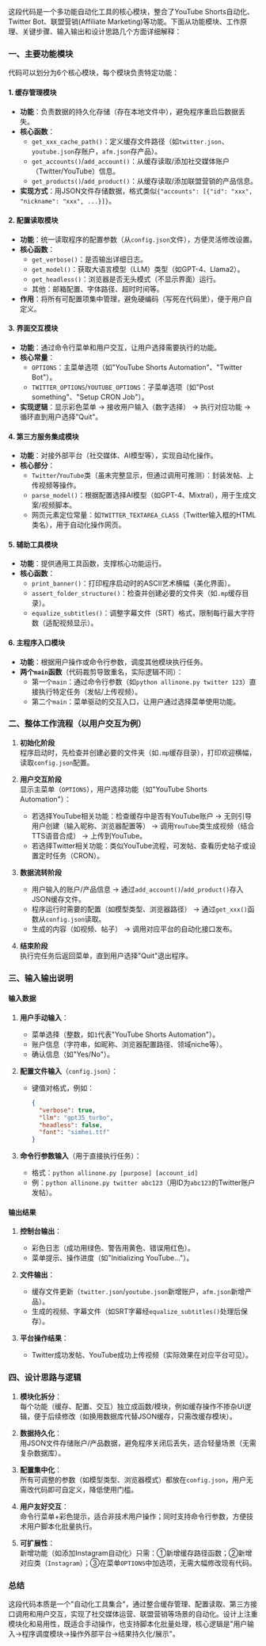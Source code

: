 这段代码是一个多功能自动化工具的核心模块，整合了YouTube Shorts自动化、Twitter Bot、联盟营销(Affiliate Marketing)等功能。下面从功能模块、工作原理、关键步骤、输入输出和设计思路几个方面详细解释：


### 一、主要功能模块
代码可以划分为6个核心模块，每个模块负责特定功能：

#### 1. 缓存管理模块
- **功能**：负责数据的持久化存储（存在本地文件中），避免程序重启后数据丢失。
- **核心函数**：
  - `get_xxx_cache_path()`：定义缓存文件路径（如`twitter.json`、`youtube.json`存账户，`afm.json`存产品）。
  - `get_accounts()`/`add_account()`：从缓存读取/添加社交媒体账户（Twitter/YouTube）信息。
  - `get_products()`/`add_product()`：从缓存读取/添加联盟营销的产品信息。
- **实现方式**：用JSON文件存储数据，格式类似`{"accounts": [{"id": "xxx", "nickname": "xxx", ...}]}`。


#### 2. 配置读取模块
- **功能**：统一读取程序的配置参数（从`config.json`文件），方便灵活修改设置。
- **核心函数**：
  - `get_verbose()`：是否输出详细日志。
  - `get_model()`：获取大语言模型（LLM）类型（如GPT-4、Llama2）。
  - `get_headless()`：浏览器是否无头模式（不显示界面）运行。
  - 其他：邮箱配置、字体路径、超时时间等。
- **作用**：将所有可配置项集中管理，避免硬编码（写死在代码里），便于用户自定义。


#### 3. 界面交互模块
- **功能**：通过命令行菜单和用户交互，让用户选择需要执行的功能。
- **核心常量**：
  - `OPTIONS`：主菜单选项（如"YouTube Shorts Automation"、"Twitter Bot"）。
  - `TWITTER_OPTIONS`/`YOUTUBE_OPTIONS`：子菜单选项（如"Post something"、"Setup CRON Job"）。
- **实现逻辑**：显示彩色菜单 → 接收用户输入（数字选择） → 执行对应功能 → 循环直到用户选择"Quit"。


#### 4. 第三方服务集成模块
- **功能**：对接外部平台（社交媒体、AI模型等），实现自动化操作。
- **核心部分**：
  - `Twitter`/`YouTube`类（虽未完整显示，但通过调用可推测）：封装发帖、上传视频等操作。
  - `parse_model()`：根据配置选择AI模型（如GPT-4、Mixtral），用于生成文案/视频脚本。
  - 网页元素定位常量：如`TWITTER_TEXTAREA_CLASS`（Twitter输入框的HTML类名），用于自动化操作网页。


#### 5. 辅助工具模块
- **功能**：提供通用工具函数，支撑核心功能运行。
- **核心函数**：
  - `print_banner()`：打印程序启动时的ASCII艺术横幅（美化界面）。
  - `assert_folder_structure()`：检查并创建必要的文件夹（如`.mp`缓存目录）。
  - `equalize_subtitles()`：调整字幕文件（SRT）格式，限制每行最大字符数（适配视频显示）。


#### 6. 主程序入口模块
- **功能**：根据用户操作或命令行参数，调度其他模块执行任务。
- **两个`main`函数**（代码裁剪导致重名，实际逻辑不同）：
  - 第一个`main`：通过命令行参数（如`python allinone.py twitter 123`）直接执行特定任务（发帖/上传视频）。
  - 第二个`main`：菜单驱动的交互入口，让用户通过选择菜单使用功能。


### 二、整体工作流程（以用户交互为例）
1. **初始化阶段**  
   程序启动时，先检查并创建必要的文件夹（如`.mp`缓存目录），打印欢迎横幅，读取`config.json`配置。

2. **用户交互阶段**  
   显示主菜单（`OPTIONS`），用户选择功能（如"YouTube Shorts Automation"）：
   - 若选择YouTube相关功能：检查缓存中是否有YouTube账户 → 无则引导用户创建（输入昵称、浏览器配置等） → 调用`YouTube`类生成视频（结合TTS语音合成） → 上传到YouTube。
   - 若选择Twitter相关功能：类似YouTube流程，可发帖、查看历史帖子或设置定时任务（CRON）。

3. **数据流转阶段**  
   - 用户输入的账户/产品信息 → 通过`add_account()`/`add_product()`存入JSON缓存文件。
   - 程序运行时需要的配置（如模型类型、浏览器路径） → 通过`get_xxx()`函数从`config.json`读取。
   - 生成的内容（如视频、帖子） → 调用对应平台的自动化接口发布。

4. **结束阶段**  
   执行完任务后返回菜单，直到用户选择"Quit"退出程序。


### 三、输入输出说明
#### 输入数据
1. **用户手动输入**：
   - 菜单选择（整数，如`1`代表"YouTube Shorts Automation"）。
   - 账户信息（字符串，如昵称、浏览器配置路径、领域niche等）。
   - 确认信息（如"Yes/No"）。

2. **配置文件输入**（`config.json`）：
   - 键值对格式，例如：
     ```json
     {
       "verbose": true,
       "llm": "gpt35_turbo",
       "headless": false,
       "font": "simhei.ttf"
     }
     ```

3. **命令行参数输入**（用于直接执行任务）：
   - 格式：`python allinone.py [purpose] [account_id]`  
   - 例：`python allinone.py twitter abc123`（用ID为`abc123`的Twitter账户发帖）。


#### 输出结果
1. **控制台输出**：
   - 彩色日志（成功用绿色、警告用黄色、错误用红色）。
   - 菜单提示、操作进度（如"Initializing YouTube..."）。

2. **文件输出**：
   - 缓存文件更新（`twitter.json`/`youtube.json`新增账户，`afm.json`新增产品）。
   - 生成的视频、字幕文件（如SRT字幕经`equalize_subtitles()`处理后保存）。

3. **平台操作结果**：
   - Twitter成功发帖、YouTube成功上传视频（实际效果在对应平台可见）。


### 四、设计思路与逻辑
1. **模块化拆分**：  
   每个功能（缓存、配置、交互）独立成函数/模块，例如缓存操作不掺杂UI逻辑，便于后续修改（如换用数据库代替JSON缓存，只需改缓存模块）。

2. **数据持久化**：  
   用JSON文件存储账户/产品数据，避免程序关闭后丢失，适合轻量场景（无需复杂数据库）。

3. **配置集中化**：  
   所有可调整的参数（如模型类型、浏览器模式）都放在`config.json`，用户无需改代码即可自定义，降低使用门槛。

4. **用户友好交互**：  
   命令行菜单+彩色提示，适合非技术用户操作；同时支持命令行参数，方便技术用户脚本化批量执行。

5. **可扩展性**：  
   新增功能（如添加Instagram自动化）只需：①新增缓存路径函数；②新增对应类（`Instagram`）；③在菜单`OPTIONS`中加选项，无需大幅修改现有代码。


### 总结
这段代码本质是一个"自动化工具集合"，通过整合缓存管理、配置读取、第三方接口调用和用户交互，实现了社交媒体运营、联盟营销等场景的自动化。设计上注重模块化和易用性，既适合手动操作，也支持脚本化批量处理，核心逻辑是"用户输入→程序调度模块→操作外部平台→结果持久化/展示"。